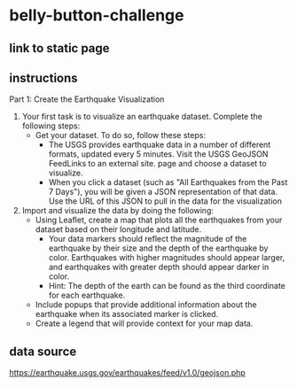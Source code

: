 # belly-button-challenge #

## link to static page #

## instructions ## 
Part 1: Create the Earthquake Visualization
1. Your first task is to visualize an earthquake dataset. Complete the following steps:
    * Get your dataset. To do so, follow these steps:
        * The USGS provides earthquake data in a number of different formats, updated every 5 minutes. Visit the USGS GeoJSON FeedLinks to an external site. page and choose a dataset to visualize.
        * When you click a dataset (such as "All Earthquakes from the Past 7 Days"), you will be given a JSON representation of that data. Use the URL of this JSON to pull in the data for the visualization
2. Import and visualize the data by doing the following:
    * Using Leaflet, create a map that plots all the earthquakes from your dataset based on their longitude and latitude.
        * Your data markers should reflect the magnitude of the earthquake by their size and the depth of the earthquake by color. Earthquakes with higher magnitudes should appear larger, and earthquakes with greater depth should appear darker in color.
        * Hint: The depth of the earth can be found as the third coordinate for each earthquake.
    * Include popups that provide additional information about the earthquake when its associated marker is clicked.
    * Create a legend that will provide context for your map data.

## data source ##
https://earthquake.usgs.gov/earthquakes/feed/v1.0/geojson.php